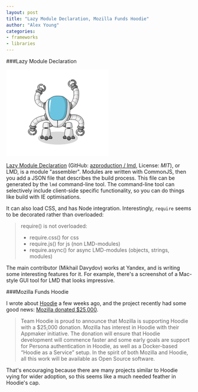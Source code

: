 ```yaml
---
layout: post
title: "Lazy Module Declaration, Mozilla Funds Hoodie"
author: "Alex Young"
categories: 
- frameworks
- libraries
---
```


###Lazy Module Declaration

![LMD](/images/posts/lmd.png)

[Lazy Module Declaration](http://lmdjs.org/) (GitHub: [azproduction / lmd](https://github.com/azproduction/lmd), License: _MIT_), or LMD, is a module "assembler".  Modules are written with CommonJS, then you add a JSON file that describes the build process.  This file can be generated by the `lmd` command-line tool.  The command-line tool can selectively include client-side specific functionality, so you can do things like build with IE optimisations.

It can also load CSS, and has Node integration.  Interestingly, `require` seems to be decorated rather than overloaded:

> require() is not overloaded:
> * require.css() for css
> * require.js() for js (non LMD-modules)
> * require.async() for async LMD-modules (objects, strings, modules)

The main contributor (Mikhail Davydov) works at Yandex, and is writing some interesting features for it.  For example, there's a screenshot of a Mac-style GUI tool for LMD that looks impressive.

###Mozilla Funds Hoodie

I wrote about [Hoodie](http://hood.ie/) a few weeks ago, and the project recently had some good news: [Mozilla donated $25,000](http://blog.hood.ie/2013/12/mozilla/).

> Team Hoodie is proud to announce that Mozilla is supporting Hoodie with a $25,000 donation. Mozilla has interest in Hoodie with their Appmaker initiative. The donation will ensure that Hoodie development will commence faster and some early goals are support for Persona authentication in Hoodie, as well as a Docker-based “Hoodie as a Service” setup. In the spirit of both Mozilla and Hoodie, all this work will be available as Open Source software.

That's encouraging because there are many projects similar to Hoodie vying for wider adoption, so this seems like a much needed feather in Hoodie's cap.
